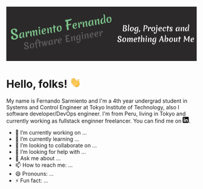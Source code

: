 [![Header](https://raw.githubusercontent.com/sarmientoF/sarmientoF/master/Profile.jpg "Header")](https://github.com/sarmientoF)

# Hello, folks! <img src="https://raw.githubusercontent.com/sarmientoF/sarmientoF/master/wave.gif" width="30px">

My name is Fernando Sarmiento and I'm a 4th year undergrad student in Systems and Control Engineer at Tokyo Institute of Technology, also I software developer/DevOps engineer. I'm from Peru, living in Tokyo and currently working as fullstack enginner freelancer. You can find me on [![LinkedIn][3.2]][3].

- 🔭 I’m currently working on ...
- 🌱 I’m currently learning ...
- 👯 I’m looking to collaborate on ...
- 🤔 I’m looking for help with ...
- 💬 Ask me about ...
- 📫 How to reach me: ...
- 😄 Pronouns: ...
- ⚡ Fun fact: ...

<!-- links to social media icons -->

<!-- icons with padding -->

[1.1]: http://i.imgur.com/tXSoThF.png "twitter icon with padding"
[2.1]: http://i.imgur.com/0o48UoR.png "github icon with padding"

<!-- icons without padding -->

[1.2]: http://i.imgur.com/wWzX9uB.png "twitter icon without padding"
[2.2]: http://i.imgur.com/9I6NRUm.png "github icon without padding"
[3.2]: https://raw.githubusercontent.com/sarmientoF/sarmientoF/master/linkedin-3-16.png "LinkedIn icon without padding"

<!-- links to your social media accounts -->

[2]: https://github.com/sarmientoF
[3]: https://www.linkedin.com/in/fernando-gabriel-a52168179

<!-- Resources -->
<!-- Icons: https://simpleicons.org/ -->
<!-- GitHub Stats: https://github.com/anuraghazra/github-readme-stats -->
<!-- Emojis: https://emojipedia.org/emoji/ -->
<!-- HTML Emojis: https://www.fileformat.info/index.htm -->
<!-- Shields: https://shields.io/ -->